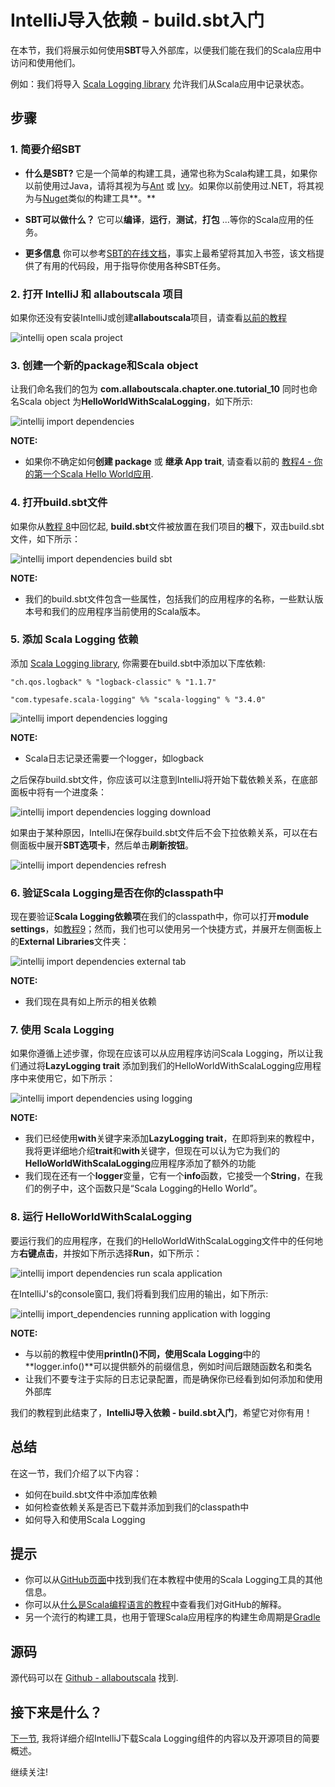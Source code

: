 # IntelliJ导入依赖 - build.sbt入门

在本节，我们将展示如何使用**SBT**导入外部库，以便我们能在我们的Scala应用中访问和使用他们。

例如：我们将导入 [Scala Logging library](https://github.com/typesafehub/scala-logging) 允许我们从Scala应用中记录状态。


## 步骤

### 1. 简要介绍SBT

- **什么是SBT?** 它是一个简单的构建工具，通常也称为Scala构建工具，如果你以前使用过Java，请将其视为与[Ant](http://ant.apache.org/) 或 [Ivy](http://ant.apache.org/ivy/)。如果你以前使用过.NET，将其视为与[Nuget](https://www.nuget)类似的构建工具**。**

- **SBT可以做什么？** 它可以**编译**，**运行**，**测试**，**打包** ...等你的Scala应用的任务。

- **更多信息** 你可以参考[SBT的在线文档](http://www.scala-sbt.org/0.13/docs/index.html)，事实上最希望将其加入书签，该文档提供了有用的代码段，用于指导你使用各种SBT任务。

### 2. 打开 IntelliJ 和 allaboutscala 项目

如果你还没有安装IntelliJ或创建**allaboutscala**项目，请查看[以前的教程](tutorial/1_1.md)

![intellij open scala project](http://allaboutscala.com/wp-content/uploads/2016/05/intellij_open_scala_project.png)

 
### 3. 创建一个新的package和Scala object

让我们命名我们的包为 **com.allaboutscala.chapter.one.tutorial_10** 同时也命名Scala object 为**HelloWorldWithScalaLogging**，如下所示:

![intellij import dependencies](http://allaboutscala.com/wp-content/uploads/2016/05/intellij_import_dependencies_1.png)


**NOTE:**

- 如果你不确定如何**创建 package** 或 **继承 App trait**, 请查看以前的 [教程4 - 你的第一个Scala Hello World应用](tutorial/1_5.md).

### 4. 打开build.sbt文件

如果你从[教程 8](tutorial/1_8.md)中回忆起, **build.sbt**文件被放置在我们项目的**根**下，双击build.sbt文件，如下所示：

![intellij import dependencies build sbt](http://allaboutscala.com/wp-content/uploads/2016/05/intellij_import_dependencies_build_sbt_2.png)

**NOTE:**

- 我们的build.sbt文件包含一些属性，包括我们的应用程序的名称，一些默认版本号和我们的应用程序当前使用的Scala版本。

### 5. 添加 Scala Logging 依赖

添加 [Scala Logging library](https://github.com/typesafehub/scala-logging), 你需要在build.sbt中添加以下库依赖:

`"ch.qos.logback" % "logback-classic" % "1.1.7"`

`"com.typesafe.scala-logging" %% "scala-logging" % "3.4.0"`

![intellij import dependencies logging](http://allaboutscala.com/wp-content/uploads/2016/05/intellij_import_dependencies_logging_3.png)

**NOTE:**

- Scala日志记录还需要一个logger，如logback

之后保存build.sbt文件，你应该可以注意到IntelliJ将开始下载依赖关系，在底部面板中将有一个进度条：

![intellij import dependencies logging download](http://allaboutscala.com/wp-content/uploads/2016/05/intellij_import_dependencies_logging_download_4.png)

如果由于某种原因，IntelliJ在保存build.sbt文件后不会下拉依赖关系，可以在右侧面板中展开**SBT选项卡**，然后单击**刷新按钮**。

![intellij import dependencies refresh](http://allaboutscala.com/wp-content/uploads/2016/05/intellij_import_dependencies_refresh_5.png)

### 6. 验证Scala Logging是否在你的classpath中

现在要验证**Scala Logging依赖项**在我们的classpath中，你可以打开**module settings**，如[教程9](tutorial/1_9.md)；然而，我们也可以使用另一个快捷方式，并展开左侧面板上的**External Libraries**文件夹：

![intellij import dependencies external tab](http://allaboutscala.com/wp-content/uploads/2016/05/intellij_import_dependencies_external_tab_5-1.png)

**NOTE:**

- 我们现在具有如上所示的相关依赖

### 7. 使用 Scala Logging

如果你遵循上述步骤，你现在应该可以从应用程序访问Scala Logging，所以让我们通过将**LazyLogging trait** 添加到我们的HelloWorldWithScalaLogging应用程序中来使用它，如下所示：

![intellij import dependencies using logging](http://allaboutscala.com/wp-content/uploads/2016/05/intellij_import_dependencies_using_logging_7.png)

**NOTE:**

- 我们已经使用**with**关键字来添加**LazyLogging trait**，在即将到来的教程中，我将更详细地介绍**trait**和**with**关键字，但现在可以认为它为我们的**HelloWorldWithScalaLogging**应用程序添加了额外的功能
- 我们现在还有一个**logger**变量，它有一个**info**函数，它接受一个**String**，在我们的例子中，这个函数只是“Scala Logging的Hello World”。

### 8. 运行 HelloWorldWithScalaLogging

要运行我们的应用程序，在我们的HelloWorldWithScalaLogging文件中的任何地方**右键点击**，并按如下所示选择**Run**，如下所示：

![intellij import dependencies run scala application](http://allaboutscala.com/wp-content/uploads/2016/05/intellij_import_dependencies_run_scala_application_8.png)

在IntelliJ's的console窗口, 我们将看到我们应用的输出，如下所示:

![intellij import_dependencies running application with logging](http://allaboutscala.com/wp-content/uploads/2016/05/intellij_import_dependencies_running_application_with_logging_9.png)

**NOTE:**

- 与以前的教程中使用**println()**不同，使用**Scala Logging**中的**logger.info()**可以提供额外的前缀信息，例如时间后跟随函数名和类名
- 让我们不要专注于实际的日志记录配置，而是确保你已经看到如何添加和使用外部库

我们的教程到此结束了，**IntelliJ导入依赖 - build.sbt入门**，希望它对你有用！
 
## 总结

在这一节，我们介绍了以下内容：

- 如何在build.sbt文件中添加库依赖
- 如何检查依赖关系是否已下载并添加到我们的classpath中
- 如何导入和使用Scala Logging

## 提示

- 你可以从[GitHub页面](https://github.com/typesafehub/scala-logging)中找到我们在本教程中使用的Scala Logging工具的其他信息。
- 你可以从[什么是Scala编程语言的教程](tutorial/0_2.md)中查看我们对GitHub的解释。
- 另一个流行的构建工具，也用于管理Scala应用程序的构建生命周期是[Gradle](https://en.wikipedia.org/wiki/Gradle)

## 源码

源代码可以在 [Github - allaboutscala](https://github.com/nadimbahadoor/allaboutscala) 找到.

## 接下来是什么？

[下一节](1_12.md), 我将详细介绍IntelliJ下载Scala Logging组件的内容以及开源项目的简要概述。

继续关注!